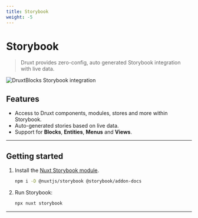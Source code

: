 ```yaml
---
title: Storybook
weight: -5
---
```

# Storybook

> Druxt provides zero-config, auto generated Storybook integration with live data.

![DruxtBlocks Storybook integration](/images/druxt-block-storybook.png)

## Features

* Access to Druxt components, modules, stores and more within Storybook.
* Auto-generated stories based on live data.
* Support for **Blocks**, **Entities**, **Menus** and **Views**.

* * *

## Getting started

1. Install the [Nuxt Storybook module](https://storybook.nuxtjs.org).

   ```sh
   npm i -D @nuxtjs/storybook @storybook/addon-docs
   ```

2. Run Storybook:

   ```sh
   npx nuxt storybook
   ```

* * *
